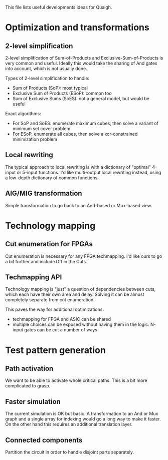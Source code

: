 
This file lists useful developments ideas for Quaigh.


# Optimization and transformations

## 2-level simplification

2-level simplification of Sum-of-Products and Exclusive-Sum-of-Products is very common and useful.
Ideally this would take the sharing of And gates into account, which is not usually done.

Types of 2-level simplification to handle:
*   Sum of Products (SoP): most typical
*   Exclusive Sum of Products (ESoP): common too
*   Sum of Exclusive Sums (SoES): not a general model, but would be useful

Exact algorithms:
*   For SoP and SoES: enumerate maximum cubes, then solve a variant of minimum set cover problem
*   For ESoP, enumerate all cubes, then solve a xor-constrained minimization problem

## Local rewriting

The typical approach to local rewriting is with a dictionary of "optimal" 4-input or 5-input functions.
I'd like multi-output local rewriting instead, using a low-depth dictionary of common functions.

## AIG/MIG transformation

Simple transformation to go back to an And-based or Mux-based view.


# Technology mapping

## Cut enumeration for FPGAs

Cut enumeration is necessary for any FPGA techmapping. I'd like ours to go a bit further and include Dff in the Cuts.

## Techmapping API

Technology mapping is "just" a question of dependencies between cuts, which each have their own area and delay.
Solving it can be almost completely separate from cut enumeration.

This paves the way for additional optimizations:
*   techmapping for FPGA and ASIC can be shared
*   multiple choices can be exposed without having them in the logic: N-input gates can be cut a number of ways


# Test pattern generation

## Path activation

We want to be able to activate whole critical paths. This is a bit more complicated to grasp.

## Faster simulation

The current simulation is OK but basic.
A transformation to an And or Mux graph and a single array for indexing would go a long way to make it faster.
On the other hand this requires an additional translation layer.

## Connected components

Partition the circuit in order to handle disjoint parts separately.

